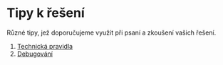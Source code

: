 # Tipy k řešení

Různé tipy, jež doporučujeme využít při psaní a zkoušení vašich řešení.

1. [Technická pravidla](/studijni-materialy/03-tipy-k-reseni/01-technicka-pravidla)
2. [Debugování](/studijni-materialy/03-tipy-k-reseni/02-debugovani)
